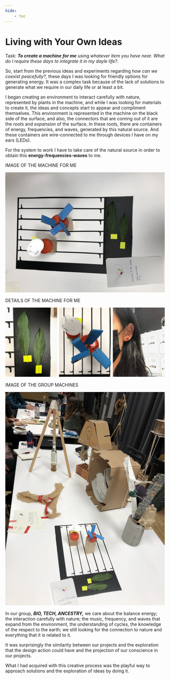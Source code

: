 ```yaml
---
hide:
    - toc
---
```


# Living with Your Own Ideas


Task: ***To create a machine for me*** using *whatever item you have near.*
*What do I require these days to integrate it in my dayle life?.*

So, start from the previous ideas and experiments regarding *how can we coexist peacefully?*, these days I was looking for friendly options for generating energy. It was a complex task because of the lack of solutions to generate what we require in our daily life or at least a bit. 

I began creating an environment to interact carefully with nature, represented by plants in the machine, and while I was looking for materials to create it, the ideas and concepts start to appear and compliment themselves. This environment is represented in the machine on the black side of the surface, and also, the connectors that are coming out of it are the *roots* and *expansion* of the surface. In these roots, there are containers of energy, frequencies, and waves, generated by this natural source. And these containers are wire-connected to me through devices I have on my ears (LEDs).

For the system to work I have to take care of the natural source in order to obtain this **energy-frequencies-waves** to me.


IMAGE OF THE MACHINE FOR ME

![](../images/livin1.jpg)


DETAILS OF THE MACHINE FOR ME

![](../images/livin2.jpg)


IMAGE OF THE GROUP MACHINES

![](../images/livin3.jpg)

In our group, ***BIO, TECH, ANCESTRY,*** we care about the balance energy; the interaction carefully with nature; the music, frequency, and waves that expand from the environment, the understanding of cycles, the knowledge of the respect to the earth; we still looking for the connection to nature and everything that it is related to it.

It was surprisingly the similarity between our projects and the exploration that the design action could have and the projection of our conscience in our projects.

What I had acquired with this creative process was the playful way to approach solutions and the exploration of ideas by doing it.